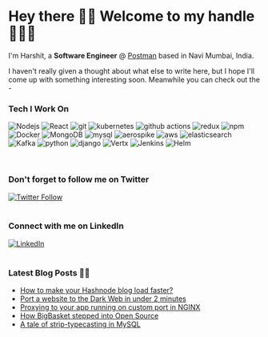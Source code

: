 <h1>Hey there 👋🏻 Welcome to my handle 🙇🏻‍♂️</h1>


<p>I'm Harshit, a <b>Software Engineer</b> @ <a href="https://github.com/postmanlabs">Postman</a> based in Navi Mumbai, India.

<p>I haven't really given a thought about what else to write here, but I hope I'll come up with something interesting soon. Meanwhile you can check out the -</p>
<h3>Tech I Work On</h3>
<p>
    <img alt="Nodejs" src="https://img.shields.io/badge/-Nodejs-43853d?style=flat-square&logo=Node.js&logoColor=white" />
    <img alt="React" src="https://img.shields.io/badge/-React-45b8d8?style=flat-square&logo=react&logoColor=white" />
    <img alt="git" src="https://img.shields.io/badge/-Git-F05032?style=flat-square&logo=git&logoColor=white" />
    <img alt="kubernetes" src="https://img.shields.io/badge/-Kubernetes-43853d?style=flat-square&logo=kubernetes&logoColor=white&color=blue" />
    <img alt="github actions" src="https://img.shields.io/badge/-Github_Actions-2088FF?style=flat-square&logo=github-actions&logoColor=white" />
    <img alt="redux" src="https://img.shields.io/badge/-Redux-764ABC?style=flat-square&logo=redux&logoColor=white" />
    <img alt="npm" src="https://img.shields.io/badge/-NPM-CB3837?style=flat-square&logo=npm&logoColor=white" />
    <img alt="Docker" src="https://img.shields.io/badge/-Docker-43853d?style=flat-square&logo=Docker&logoColor=white&color=blue" />
    <img alt="MongoDB" src="https://img.shields.io/badge/-MongoDB-13aa52?style=flat-square&logo=mongodb&logoColor=white" />
    <img alt="mysql" src="https://img.shields.io/badge/-MySQL-43853d?style=flat-square&logo=mysql&logoColor=white&color=orange" />
    <img alt="aerospike" src="https://img.shields.io/badge/-Aerospike-43853d?style=flat-square&logoColor=white&color=red" />
    <img alt="aws" src="https://img.shields.io/badge/-AWS-43853d?style=flat-square&logo=amazon-aws&logoColor=white&color=orange" />
    <img alt="elasticsearch" src="https://img.shields.io/badge/-Elasticsearch-13aa52?style=flat-square&logo=elasticsearch&logoColor=white" />
    <img alt="Kafka" src="https://img.shields.io/badge/-Apache Kafka-13aa52?style=flat-square&logo=apache-kafka&logoColor=white&color=black" />
    <img alt="python" src="https://img.shields.io/badge/-Python-F05032?style=flat-square&logo=python&logoColor=white" />
    <img alt="django" src="https://img.shields.io/badge/-Django-F05032?style=flat-square&logo=django&logoColor=white" />
    <img alt="Vertx" src="https://img.shields.io/badge/-Vertx (Java)-13aa52?style=flat-square&logo=java&logoColor=white" />
    <img alt="Jenkins" src="https://img.shields.io/badge/-Jenkins-13aa52?style=flat-square&logo=jenkins&logoColor=white&color=black" />
    <img alt="Helm" src="https://img.shields.io/badge/-Helm-45b8d8?style=flat-square&logo=helm&logoColor=white" />
</p>
<br/>
<h3>Don't forget to follow me on Twitter</h3>
<a href="https://twitter.com/harshitbudhraja" target="_blank"><img alt="Twitter Follow" src="https://img.shields.io/twitter/follow/harshitbudhraja?style=social"></a>
<br/><br/>
<h3>Connect with me on LinkedIn</h3>
<a href="https://www.linkedin.com/in/harshitbudhraja/" target="_blank"><img alt="LinkedIn" src="https://img.shields.io/badge/linkedin-%230077B5.svg?&style=flat&logo=linkedin&logoColor=white" /></a>
<br/><br/>
<h3>Latest Blog Posts ✍🏻</h3>

<!-- BLOG-POST-LIST:START -->
- [How to make your Hashnode blog load faster?](https://harshitbudhraja.com/how-to-make-your-hashnode-blog-load-faster)
- [Port a website to the Dark Web in under 2 minutes](https://harshitbudhraja.com/port-a-website-to-the-dark-web-in-under-2-minutes)
- [Proxying to your app running on custom port in NGINX](https://harshitbudhraja.com/proxy-pass-nginx)
- [How BigBasket stepped into Open Source](https://harshitbudhraja.com/bigbaskets-first-step-towards-open-source)
- [A tale of strip-typecasting in MySQL](https://harshitbudhraja.com/mysqls-weird-way-of-strip-typecasting-strings-to-integers)
<!-- BLOG-POST-LIST:END -->
